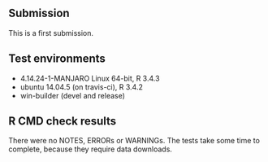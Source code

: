 ## Submission

This is a first submission.

## Test environments

* 4.14.24-1-MANJARO Linux 64-bit, R 3.4.3
* ubuntu 14.04.5 (on travis-ci), R 3.4.2
* win-builder (devel and release)

## R CMD check results

There were no NOTES, ERRORs or WARNINGs.
The tests take some time to complete, because they require data downloads. 
